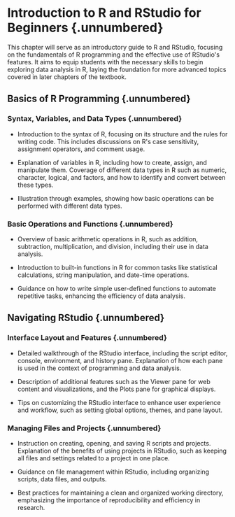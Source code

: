 # Introduction to R and RStudio for Beginners {.unnumbered}

This chapter will serve as an introductory guide to R and RStudio, focusing on the fundamentals of R programming and the effective use of RStudio's features. It aims to equip students with the necessary skills to begin exploring data analysis in R, laying the foundation for more advanced topics covered in later chapters of the textbook.

## Basics of R Programming {.unnumbered}

### Syntax, Variables, and Data Types {.unnumbered}

- Introduction to the syntax of R, focusing on its structure and the rules for writing code. This includes discussions on R's case sensitivity, assignment operators, and comment usage.

- Explanation of variables in R, including how to create, assign, and manipulate them. Coverage of different data types in R such as numeric, character, logical, and factors, and how to identify and convert between these types.

- Illustration through examples, showing how basic operations can be performed with different data types.

### Basic Operations and Functions {.unnumbered}

- Overview of basic arithmetic operations in R, such as addition, subtraction, multiplication, and division, including their use in data analysis.

- Introduction to built-in functions in R for common tasks like statistical calculations, string manipulation, and date-time operations.

- Guidance on how to write simple user-defined functions to automate repetitive tasks, enhancing the efficiency of data analysis.

## Navigating RStudio {.unnumbered}

### Interface Layout and Features {.unnumbered}

- Detailed walkthrough of the RStudio interface, including the script editor, console, environment, and history pane. Explanation of how each pane is used in the context of programming and data analysis.

- Description of additional features such as the Viewer pane for web content and visualizations, and the Plots pane for graphical displays.

- Tips on customizing the RStudio interface to enhance user experience and workflow, such as setting global options, themes, and pane layout.

### Managing Files and Projects {.unnumbered}

- Instruction on creating, opening, and saving R scripts and projects. Explanation of the benefits of using projects in RStudio, such as keeping all files and settings related to a project in one place.

- Guidance on file management within RStudio, including organizing scripts, data files, and outputs.

- Best practices for maintaining a clean and organized working directory, emphasizing the importance of reproducibility and efficiency in research.
